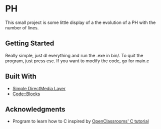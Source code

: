# PH

This small project is some little display of a the evolution of a PH with the number of lines.

## Getting Started

Really simple, just dl everything and run the .exe in bin/. 
To quit the program, just press esc.
If you want to modify the code, go for main.c

## Built With

* [Simple DirectMedia Layer](https://www.libsdl.org/)
* [Code::Blocks](http://www.codeblocks.org/)

## Acknowledgments

* Program to learn how to C inspired by [OpenClassrooms' C tutorial](https://openclassrooms.com/courses/apprenez-a-programmer-en-c)
